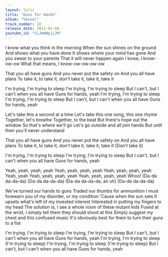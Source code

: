 ```yaml
---
layout: lyric
title: "Guns for Hands"
album: "Vessel"
track_number: 10
release_date: 2013-01-08
youtube_id: "CLJmHNp1jJM"
---
```


I know what you think in the morning
When the sun shines on the ground
And shows what you have done
It shows where your mind has gone
And you swear to your parents
That it will never happen again
I know, I know-ow-ow
What that means, I know-ow-ow-ow-ow

That you all have guns
And you never put the safety on
And you all have plans
To take it, to take it, don't take it, take it, take it

I'm trying, I'm trying to sleep
I'm trying, I'm trying to sleep
But I can't, but I can't when you all have
Guns for hands, yeah
I'm trying, I'm trying to sleep
I'm trying, I'm trying to sleep
But I can't, but I can't when you all have
Guns for hands, yeah

Let's take this a second at a time
Let's take this one song, this one rhyme
Together, let's breathe
Together, to the beat
But there's hope out the window
So that's where we'll go
Let's go outside and all join hands
But until then you'll never understand

That you all have guns
And you never put the safety on
And you all have plans
To take it, to take it, don't take it, take it, take it (Don't take it)

I'm trying, I'm trying to sleep
I'm trying, I'm trying to sleep
But I can't, but I can't when you all have
Guns for hands, yeah

Yeah, yeah, yeah, yeah
Yeah, yeah, yeah, yeah
Yeah, yeah, yeah, yeah
Yeah, yeah
Yeah, yeah, yeah, yeah
Yeah, yeah, yeah, yeah
Whoo!
(Da-da da-da-da)
(Da-da da-da-da)
(Da-da da-da-da, ah uh)
(Da-da da-da-da)

We've turned our hands to guns
Traded our thumbs for ammunition
I must forewarn you of my disorder, or my condition
'Cause when the sun sets
It upsets what's left of my invested interest
Interested in putting my fingers to my head
The solution is, I see a whole room of these mutant kids
Fused at the wrist, I simply tell them they should shoot at this
Simply suggest my chest and this confused music
It's obviously best for them to turn their guns to a fist

I'm trying, I'm trying to sleep
I'm trying, I'm trying to sleep
But I can't, but I can't when you all have
Guns for hands, yeah
I'm trying, I'm trying to sleep (I'm trying to sleep)
I'm trying, I'm trying to sleep (I'm trying to sleep)
But I can't, but I can't when you all have
Guns for hands, yeah
